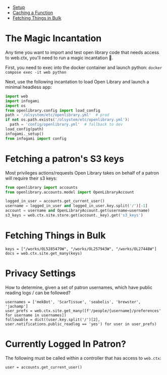 * [Setup](#The-Magic-Incantation)
* [Caching a Function](#Using-Cache)
* [Fetching Things in Bulk](#Fetching-Things-in-Bulk)

# The Magic Incantation

Any time you want to import and test open library code that needs access to web.ctx, you'll need to run a magic incantation 🧙.

First, you need to exec into the docker container and launch python:
`docker compose exec -it web python` 

Next, use the following incantation to load Open Library and launch a minimal headless app:

```py
import web
import infogami
import os
from openlibrary.config import load_config
path = '/olsystem/etc/openlibrary.yml'  # prod
if not os.path.exists('/olsystem/etc/openlibrary.yml'):
  path = 'config/openlibrary.yml'  # fallback to dev
load_config(path)
infogami._setup()
from infogami import config
```

# Fetching a patron's S3 keys

Most privileges actions/requests Open Library takes on behalf of a patron will require their s3 keys:

```py
from openlibrary import accounts
from openlibrary.accounts.model import OpenLibraryAccount

logged_in_user = accounts.get_current_user()
username = logged_in_user and logged_in_user.key.split('/')[-1]
account = username and OpenLibraryAccount.get(username=username)
s3_keys = web.ctx.site.store.get(account._key).get('s3_keys')
```

# Fetching Things in Bulk

```
keys = ["/works/OL5285479W", "/works/OL257943W", "/works/OL27448W"]
docs = web.ctx.site.get_many(keys)
```

# Privacy Settings

How to determine, given a set of patron usernames, which have public reading logs / can be followed?

```
usernames = ['mekBot', 'ScarTissue', 'seabelis', 'brewster', 'jachamp']
user_prefs = web.ctx.site.get_many([f'/people/{username}/preferences' for username in usernames])
followable = dict((user.key.split('/')[2], user.notifications.public_readlog == 'yes') for user in user_prefs)
```

# Currently Logged In Patron?

The following must be called within a controller that has access to `web.ctx`:

```
user = accounts.get_current_user()
```